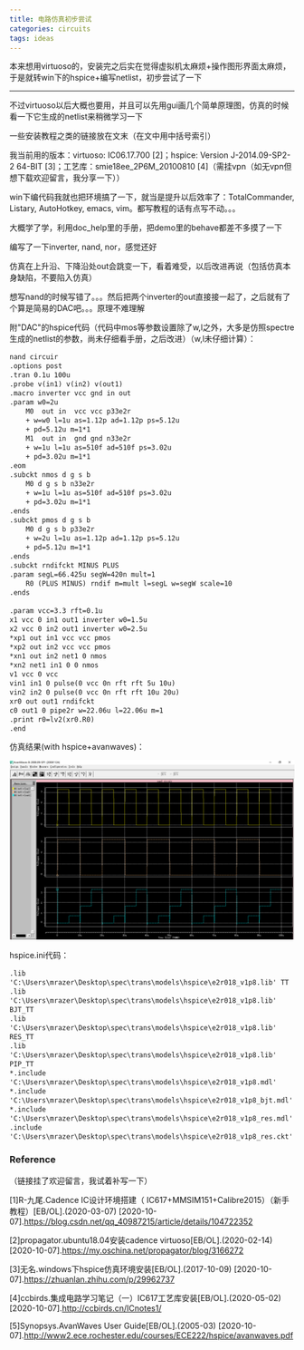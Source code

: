 ```yaml
---
title: 电路仿真初步尝试
categories: circuits
tags: ideas
---
```


本来想用virtuoso的，安装完之后实在觉得虚拟机太麻烦+操作图形界面太麻烦，于是就转win下的hspice+编写netlist，初步尝试了一下

---

不过virtuoso以后大概也要用，并且可以先用gui画几个简单原理图，仿真的时候看一下它生成的netlist来稍微学习一下

一些安装教程之类的链接放在文末（在文中用中括号索引）

我当前用的版本：virtuoso: IC06.17.700 [2]；hspice: Version J-2014.09-SP2-2 64-BIT [3]；工艺库：smie18ee_2P6M_20100810 [4]（需挂vpn（如无vpn但想下载欢迎留言，我分享一下））

win下编代码我就也把环境搞了一下，就当是提升以后效率了：TotalCommander, Listary, AutoHotkey, emacs, vim。都写教程的话有点写不动。。。

大概学了学，利用doc_help里的手册，把demo里的behave都差不多摸了一下

编写了一下inverter, nand, nor，感觉还好

仿真在上升沿、下降沿处out会跳变一下，看着难受，以后改进再说（包括仿真本身缺陷，不要陷入仿真）

想写nand的时候写错了。。。然后把两个inverter的out直接接一起了，之后就有了个算是简易的DAC吧。。。原理不难理解

附"DAC"的hspice代码（代码中mos等参数设置除了w,l之外，大多是仿照spectre生成的netlist的参数，尚未仔细看手册，之后改进）（w,l未仔细计算）：

```spice
nand circuir
.options post
.tran 0.1u 100u
.probe v(in1) v(in2) v(out1)
.macro inverter vcc gnd in out
.param w0=2u
	M0	out	in	vcc	vcc	p33e2r
	+ w=w0 l=1u as=1.12p ad=1.12p ps=5.12u
	+ pd=5.12u m=1*1
	M1	out	in	gnd	gnd n33e2r
	+ w=1u l=1u as=510f ad=510f ps=3.02u
	+ pd=3.02u m=1*1
.eom
.subckt nmos d g s b
	M0 d g s b n33e2r
	+ w=1u l=1u as=510f ad=510f ps=3.02u
	+ pd=3.02u m=1*1
.ends
.subckt pmos d g s b
	M0 d g s b p33e2r
	+ w=2u l=1u as=1.12p ad=1.12p ps=5.12u
	+ pd=5.12u m=1*1
.ends
.subckt rndifckt MINUS PLUS
.param segL=66.425u segW=420n mult=1
    R0 (PLUS MINUS) rndif m=mult l=segL w=segW scale=10
.ends

.param vcc=3.3 rft=0.1u
x1 vcc 0 in1 out1 inverter w0=1.5u
x2 vcc 0 in2 out1 inverter w0=2.5u
*xp1 out in1 vcc vcc pmos
*xp2 out in2 vcc vcc pmos
*xn1 out in2 net1 0 nmos
*xn2 net1 in1 0 0 nmos
v1 vcc 0 vcc
vin1 in1 0 pulse(0 vcc 0n rft rft 5u 10u)
vin2 in2 0 pulse(0 vcc 0n rft rft 10u 20u)
xr0 out out1 rndifckt
c0 out1 0 pipe2r w=22.06u l=22.06u m=1
.print r0=lv2(xr0.R0)
.end

```

仿真结果(with hspice+avanwaves)：

![DAC_inverter仿真结果](/assets/images/DAC_inverter.png)

hspice.ini代码：

```spice
.lib 'C:\Users\mrazer\Desktop\spec\trans\models\hspice\e2r018_v1p8.lib' TT
.lib 'C:\Users\mrazer\Desktop\spec\trans\models\hspice\e2r018_v1p8.lib' BJT_TT
.lib 'C:\Users\mrazer\Desktop\spec\trans\models\hspice\e2r018_v1p8.lib' RES_TT
.lib 'C:\Users\mrazer\Desktop\spec\trans\models\hspice\e2r018_v1p8.lib' PIP_TT
*.include 'C:\Users\mrazer\Desktop\spec\trans\models\hspice\e2r018_v1p8.mdl'
*.include 'C:\Users\mrazer\Desktop\spec\trans\models\hspice\e2r018_v1p8_bjt.mdl'
*.include 'C:\Users\mrazer\Desktop\spec\trans\models\hspice\e2r018_v1p8_res.mdl'  
.include 'C:\Users\mrazer\Desktop\spec\trans\models\hspice\e2r018_v1p8_res.ckt'

```



### Reference

（链接挂了欢迎留言，我试着补写一下）

[1]R-九尾.Cadence IC设计环境搭建（ IC617+MMSIM151+Calibre2015）（新手教程）[EB/OL].(2020-03-07) [2020-10-07].https://blog.csdn.net/qq_40987215/article/details/104722352

[2]propagator.ubuntu18.04安装cadence virtuoso[EB/OL].(2020-02-14) [2020-10-07].https://my.oschina.net/propagator/blog/3166272

[3]无名.windows下hspice仿真环境安装[EB/OL].(2017-10-09) [2020-10-07].https://zhuanlan.zhihu.com/p/29962737

[4]ccbirds.集成电路学习笔记（一）IC617工艺库安装[EB/OL].(2020-05-02) [2020-10-07].http://ccbirds.cn/ICnotes1/

[5]Synopsys.AvanWaves User Guide[EB/OL].(2005-03) [2020-10-07].http://www2.ece.rochester.edu/courses/ECE222/hspice/avanwaves.pdf

